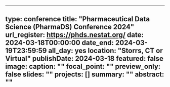
---
type: conference
title: "Pharmaceutical Data Science (PharmaDS) Conference 2024"
url_register: https://phds.nestat.org/
date: 2024-03-18T00:00:00
date_end: 2024-03-19T23:59:59
all_day: yes
location: "Storrs, CT or Virtual"
publishDate: 2024-03-18
featured: false
image:
  caption: ""
  focal_point: ""
  preview_only: false
slides: ""
projects: []
summary: ""
abstract: ""
---
